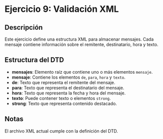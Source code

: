 # Ejercicio 9: Validación XML

## Descripción
Este ejercicio define una estructura XML para almacenar mensajes. Cada mensaje contiene información sobre el remitente, destinatario, hora y texto.

## Estructura del DTD
- **mensajes**: Elemento raíz que contiene uno o más elementos `mensaje`.
- **mensaje**: Contiene los elementos `de`, `para`, `hora` y `texto`.
- **de**: Texto que representa el remitente del mensaje.
- **para**: Texto que representa el destinatario del mensaje.
- **hora**: Texto que representa la fecha y hora del mensaje.
- **texto**: Puede contener texto o elementos `strong`.
- **strong**: Texto que representa contenido destacado.

## Notas
El archivo XML actual cumple con la definición del DTD.
